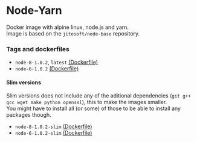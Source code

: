 # Node-Yarn

Docker image with alpine linux, node.js and yarn.  
Image is based on the  `jitesoft/node-base` repository.  

### Tags and dockerfiles

* `node-8-1.0.2`, `latest` [(Dockerfile)](https://github.com/jitesoft/docker-node-yarn/blob/master/Dockerfile)
* `node-6-1.0.2` [(Dockerfile)](https://github.com/jitesoft/docker-node-yarn/blob/node-6-1.0.2/Dockerfile)

#### Slim versions

Slim versions does not include any of the aditional dependencies (`git g++ gcc wget make python openssl`), this to make the images smaller.  
You might have to install all (or some) of those to be able to install any packages though.

* `node-8-1.0.2-slim` [(Dockerfile)](https://github.com/jitesoft/docker-node-yarn/blob/node-8-1.0.2-slim/Dockerfile)
* `node-6-1.0.2-slim` [(Dockerfile)](https://github.com/jitesoft/docker-node-yarn/blob/node-6-1.0.2-slim/Dockerfile)